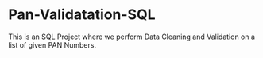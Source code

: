 # Pan-Validatation-SQL
This is an SQL Project where we perform Data Cleaning and Validation on a list of given PAN Numbers.
